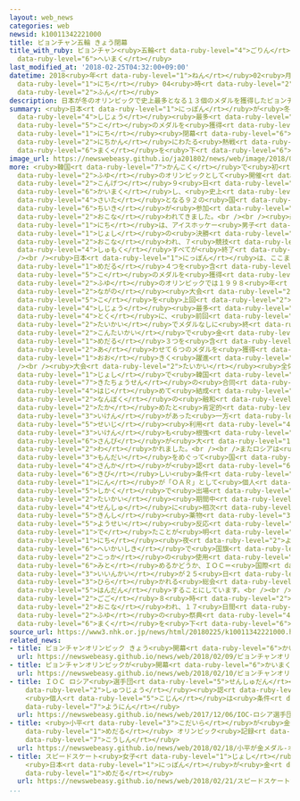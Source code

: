 ```yaml
---
layout: web_news
categories: web
newsid: k10011342221000
title: ピョンチャン五輪 きょう閉幕
title_with_ruby: ピョンチャン<ruby>五輪<rt data-ruby-level="4">ごりん</rt></ruby> きょう<ruby>閉幕<rt
  data-ruby-level="6">へいまく</rt></ruby>
last_modified_at: '2018-02-25T04:32:00+09:00'
datetime: 2018<ruby>年<rt data-ruby-level="1">ねん</rt></ruby>02<ruby>月<rt data-ruby-level="1">がつ</rt></ruby>25<ruby>日<rt
  data-ruby-level="1">にち</rt></ruby> 04<ruby>時<rt data-ruby-level="2">じ</rt></ruby>32<ruby>分<rt
  data-ruby-level="2">ふん</rt></ruby>
description: 日本が冬のオリンピックで史上最多となる１３個のメダルを獲得したピョンチャンオリンピックが２５日閉幕し、１７日間にわたる熱戦が幕を下ろします。
summary: <ruby>日本<rt data-ruby-level="1">にっぽん</rt></ruby>が<ruby>冬<rt data-ruby-level="2">ふゆ</rt></ruby>のオリンピックで<ruby>史上<rt
  data-ruby-level="4">しじょう</rt></ruby><ruby>最多<rt data-ruby-level="4">さいた</rt></ruby>となる１３<ruby>個<rt
  data-ruby-level="5">こ</rt></ruby>のメダルを<ruby>獲得<rt data-ruby-level="7">かくとく</rt></ruby>したピョンチャンオリンピックが２５<ruby>日<rt
  data-ruby-level="1">にち</rt></ruby><ruby>閉幕<rt data-ruby-level="6">へいまく</rt></ruby>し、１７<ruby>日間<rt
  data-ruby-level="2">にちかん</rt></ruby>にわたる<ruby>熱戦<rt data-ruby-level="4">ねっせん</rt></ruby>が<ruby>幕<rt
  data-ruby-level="6">まく</rt></ruby>を<ruby>下<rt data-ruby-level="6">お</rt></ruby>ろします。
image_url: https://newswebeasy.github.io/ja201802/news/web/image/2018/02/25/K10011342221_1802250039_1802250432_01_02.jpg
more: <ruby>韓国<rt data-ruby-level="7">かんこく</rt></ruby>で<ruby>初<rt data-ruby-level="4">はじ</rt></ruby>めての<ruby>冬<rt
  data-ruby-level="2">ふゆ</rt></ruby>のオリンピックとして<ruby>開催<rt data-ruby-level="7">かいさい</rt></ruby>されたピョンチャンオリンピックは、<ruby>今月<rt
  data-ruby-level="2">こんげつ</rt></ruby>９<ruby>日<rt data-ruby-level="1">にち</rt></ruby>に<ruby>開幕<rt
  data-ruby-level="6">かいまく</rt></ruby>し、<ruby>史上<rt data-ruby-level="4">しじょう</rt></ruby><ruby>最多<rt
  data-ruby-level="4">さいた</rt></ruby>となる９２の<ruby>国<rt data-ruby-level="2">くに</rt></ruby>と<ruby>地域<rt
  data-ruby-level="6">ちいき</rt></ruby>が<ruby>参加<rt data-ruby-level="4">さんか</rt></ruby>して<ruby>行<rt
  data-ruby-level="2">おこな</rt></ruby>われてきました。<br /><br /><ruby>最終日<rt data-ruby-level="4">さいしゅうび</rt></ruby>の２５<ruby>日<rt
  data-ruby-level="1">にち</rt></ruby>は、アイスホッケー<ruby>男子<rt data-ruby-level="1">だんし</rt></ruby>とカーリング<ruby>女子<rt
  data-ruby-level="1">じょし</rt></ruby>の<ruby>決勝<rt data-ruby-level="3">けっしょう</rt></ruby>などが<ruby>行<rt
  data-ruby-level="2">おこな</rt></ruby>われ、７<ruby>競技<rt data-ruby-level="5">きょうぎ</rt></ruby>１０２<ruby>種目<rt
  data-ruby-level="4">しゅもく</rt></ruby>すべてが<ruby>終了<rt data-ruby-level="7">しゅうりょう</rt></ruby>します。<br
  /><br /><ruby>日本<rt data-ruby-level="1">にっぽん</rt></ruby>は、ここまで<ruby>金<rt data-ruby-level="1">きん</rt></ruby><ruby>メダル<rt
  data-ruby-level="1">めだる</rt></ruby>４つを<ruby>含<rt data-ruby-level="7">ふく</rt></ruby>む１３<ruby>個<rt
  data-ruby-level="5">こ</rt></ruby>のメダルを<ruby>獲得<rt data-ruby-level="7">かくとく</rt></ruby>していて、<ruby>冬<rt
  data-ruby-level="2">ふゆ</rt></ruby>のオリンピックでは１９９８<ruby>年<rt data-ruby-level="1">ねん</rt></ruby>の<ruby>長野<rt
  data-ruby-level="2">ながの</rt></ruby><ruby>大会<rt data-ruby-level="2">たいかい</rt></ruby>の１０<ruby>個<rt
  data-ruby-level="5">こ</rt></ruby>を<ruby>上回<rt data-ruby-level="2">うわまわ</rt></ruby>って<ruby>史上<rt
  data-ruby-level="4">しじょう</rt></ruby><ruby>最多<rt data-ruby-level="4">さいた</rt></ruby>となりました。<ruby>特<rt
  data-ruby-level="4">とく</rt></ruby>に、<ruby>前回<rt data-ruby-level="2">ぜんかい</rt></ruby>のソチ<ruby>大会<rt
  data-ruby-level="2">たいかい</rt></ruby>でメダルなしに<ruby>終<rt data-ruby-level="3">お</rt></ruby>わったスピードスケートは、<ruby>今大会<rt
  data-ruby-level="2">こんたいかい</rt></ruby>で<ruby>金<rt data-ruby-level="1">きん</rt></ruby><ruby>メダル<rt
  data-ruby-level="1">めだる</rt></ruby>３つを<ruby>含<rt data-ruby-level="7">ふく</rt></ruby>む、<ruby>合<rt
  data-ruby-level="2">あ</rt></ruby>わせて６つのメダルを<ruby>獲得<rt data-ruby-level="7">かくとく</rt></ruby>するなど、<ruby>大<rt
  data-ruby-level="1">おお</rt></ruby>きく<ruby>躍進<rt data-ruby-level="7">やくしん</rt></ruby>しました。<br
  /><br /><ruby>大会<rt data-ruby-level="2">たいかい</rt></ruby><ruby>全体<rt data-ruby-level="3">ぜんたい</rt></ruby>では、アイスホッケー<ruby>女子<rt
  data-ruby-level="1">じょし</rt></ruby>で<ruby>韓国<rt data-ruby-level="7">かんこく</rt></ruby>と<ruby>北朝鮮<rt
  data-ruby-level="7">きたちょうせん</rt></ruby>の<ruby>合同<rt data-ruby-level="2">ごうどう</rt></ruby>チームが<ruby>初<rt
  data-ruby-level="4">はじ</rt></ruby>めて<ruby>結成<rt data-ruby-level="4">けっせい</rt></ruby>され、<ruby>南北<rt
  data-ruby-level="2">なんぼく</rt></ruby>の<ruby>融和<rt data-ruby-level="7">ゆうわ</rt></ruby>ムードを<ruby>高<rt
  data-ruby-level="2">たか</rt></ruby>めたと<ruby>肯定的<rt data-ruby-level="7">こうていてき</rt></ruby>な<ruby>意見<rt
  data-ruby-level="3">いけん</rt></ruby>があった<ruby>一方<rt data-ruby-level="2">いっぽう</rt></ruby>で、<ruby>政治<rt
  data-ruby-level="5">せいじ</rt></ruby><ruby>利用<rt data-ruby-level="4">りよう</rt></ruby>だという<ruby>意見<rt
  data-ruby-level="3">いけん</rt></ruby>も<ruby>根強<rt data-ruby-level="3">ねづよ</rt></ruby>く、<ruby>賛否<rt
  data-ruby-level="6">さんぴ</rt></ruby>が<ruby>大<rt data-ruby-level="1">おお</rt></ruby>きく<ruby>分<rt
  data-ruby-level="2">わ</rt></ruby>かれました。<br /><br />またロシアは<ruby>組織的<rt data-ruby-level="5">そしきてき</rt></ruby>なドーピング<ruby>問題<rt
  data-ruby-level="3">もんだい</rt></ruby>をめぐって<ruby>国<rt data-ruby-level="2">くに</rt></ruby>としての<ruby>参加<rt
  data-ruby-level="4">さんか</rt></ruby>が<ruby>認<rt data-ruby-level="6">みと</rt></ruby>められず、<ruby>厳<rt
  data-ruby-level="6">きび</rt></ruby>しい<ruby>条件<rt data-ruby-level="5">じょうけん</rt></ruby>をクリアした１６８<ruby>人<rt
  data-ruby-level="1">にん</rt></ruby>が「ＯＡＲ」として<ruby>個人<rt data-ruby-level="5">こじん</rt></ruby><ruby>資格<rt
  data-ruby-level="5">しかく</rt></ruby>で<ruby>出場<rt data-ruby-level="2">しゅつじょう</rt></ruby>しました。しかし<ruby>大会<rt
  data-ruby-level="2">たいかい</rt></ruby><ruby>期間中<rt data-ruby-level="3">きかんちゅう</rt></ruby>、ＯＡＲのカーリングやボブスレーの<ruby>選手<rt
  data-ruby-level="4">せんしゅ</rt></ruby>に<ruby>相次<rt data-ruby-level="3">あいつ</rt></ruby>いで<ruby>禁止<rt
  data-ruby-level="5">きんし</rt></ruby><ruby>薬物<rt data-ruby-level="3">やくぶつ</rt></ruby>の<ruby>陽性<rt
  data-ruby-level="5">ようせい</rt></ruby><ruby>反応<rt data-ruby-level="5">はんのう</rt></ruby>が<ruby>出<rt
  data-ruby-level="1">で</rt></ruby>たことが<ruby>明<rt data-ruby-level="2">あき</rt></ruby>らかになり、２５<ruby>日<rt
  data-ruby-level="1">にち</rt></ruby><ruby>夜<rt data-ruby-level="2">よる</rt></ruby>の<ruby>閉会式<rt
  data-ruby-level="6">へいかいしき</rt></ruby>で<ruby>国旗<rt data-ruby-level="4">こっき</rt></ruby>や<ruby>国歌<rt
  data-ruby-level="2">こっか</rt></ruby>の<ruby>使用<rt data-ruby-level="3">しよう</rt></ruby>を<ruby>認<rt
  data-ruby-level="6">みと</rt></ruby>めるかどうか、ＩＯＣ＝<ruby>国際<rt data-ruby-level="5">こくさい</rt></ruby>オリンピック<ruby>委員会<rt
  data-ruby-level="3">いいんかい</rt></ruby>が２５<ruby>日<rt data-ruby-level="1">にち</rt></ruby>に<ruby>開<rt
  data-ruby-level="3">ひら</rt></ruby>かれる<ruby>総会<rt data-ruby-level="5">そうかい</rt></ruby>で<ruby>判断<rt
  data-ruby-level="5">はんだん</rt></ruby>することにしています。<br /><br /><ruby>閉会式<rt data-ruby-level="6">へいかいしき</rt></ruby>は<ruby>午後<rt
  data-ruby-level="2">ごご</rt></ruby>８<ruby>時<rt data-ruby-level="2">じ</rt></ruby>から<ruby>行<rt
  data-ruby-level="2">おこな</rt></ruby>われ、１７<ruby>日間<rt data-ruby-level="2">にちかん</rt></ruby>にわたった<ruby>冬<rt
  data-ruby-level="2">ふゆ</rt></ruby>の<ruby>祭典<rt data-ruby-level="4">さいてん</rt></ruby>が<ruby>幕<rt
  data-ruby-level="6">まく</rt></ruby>を<ruby>下<rt data-ruby-level="6">お</rt></ruby>ろします。
source_url: https://www3.nhk.or.jp/news/html/20180225/k10011342221000.html
related_news:
- title: ピョンチャンオリンピック きょう<ruby>開幕<rt data-ruby-level="6">かいまく</rt></ruby>
  url: https://newswebeasy.github.io/news/web/2018/02/09/ピョンチャンオリンピック-きょう開幕
- title: ピョンチャンオリンピックが<ruby>開幕<rt data-ruby-level="6">かいまく</rt></ruby>
  url: https://newswebeasy.github.io/news/web/2018/02/10/ピョンチャンオリンピックが開幕
- title: ＩＯＣ ロシア<ruby>選手団<rt data-ruby-level="5">せんしゅだん</rt></ruby>の<ruby>五輪<rt data-ruby-level="4">ごりん</rt></ruby><ruby>出場<rt
    data-ruby-level="2">しゅつじょう</rt></ruby><ruby>認<rt data-ruby-level="6">みと</rt></ruby>めず
    <ruby>個人<rt data-ruby-level="5">こじん</rt></ruby>は<ruby>条件<rt data-ruby-level="5">じょうけん</rt></ruby>つきで<ruby>容認<rt
    data-ruby-level="7">ようにん</rt></ruby>
  url: https://newswebeasy.github.io/news/web/2017/12/06/IOC-ロシア選手団の五輪出場認めず-個人は条件つきで容認
- title: <ruby>小平<rt data-ruby-level="3">こだいら</rt></ruby>が<ruby>金<rt data-ruby-level="1">きん</rt></ruby><ruby>メダル<rt
    data-ruby-level="1">めだる</rt></ruby> オリンピック<ruby>記録<rt data-ruby-level="4">きろく</rt></ruby>も<ruby>更新<rt
    data-ruby-level="7">こうしん</rt></ruby>
  url: https://newswebeasy.github.io/news/web/2018/02/18/小平が金メダル-オリンピック記録も更新
- title: スピードスケート<ruby>女子<rt data-ruby-level="1">じょし</rt></ruby><ruby>団体<rt data-ruby-level="5">だんたい</rt></ruby>パシュート
    <ruby>日本<rt data-ruby-level="1">にっぽん</rt></ruby>が<ruby>金<rt data-ruby-level="1">きん</rt></ruby><ruby>メダル<rt
    data-ruby-level="1">めだる</rt></ruby>
  url: https://newswebeasy.github.io/news/web/2018/02/21/スピードスケート女子団体パシュート-日本が金メダル
...
```

